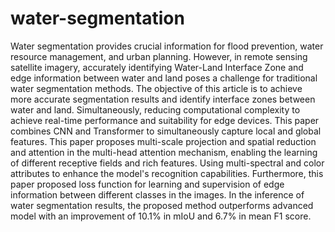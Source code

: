# water-segmentation

Water segmentation provides crucial information for flood prevention, water resource management, and urban planning. However, in remote sensing satellite imagery, accurately identifying Water-Land Interface Zone and edge information between water and land poses a challenge for traditional water segmentation methods. The objective of this article is to achieve more accurate segmentation results and identify interface zones between water and land. Simultaneously, reducing computational complexity to achieve real-time performance and suitability for edge devices. This paper combines CNN and Transformer to simultaneously capture local and global features. This paper proposes multi-scale projection and spatial reduction and attention in the multi-head attention mechanism, enabling the learning of different receptive fields and rich features. Using multi-spectral and color attributes to enhance the model's recognition capabilities. Furthermore, this paper proposed loss function for learning and supervision of edge information between different classes in the images. In the inference of water segmentation results, the proposed method outperforms advanced model with an improvement of 10.1% in mIoU and 6.7% in mean F1 score. 
